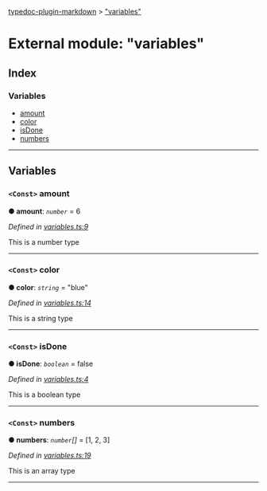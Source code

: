 [typedoc-plugin-markdown](../README.md) > ["variables"](../modules/_variables_.md)

# External module: "variables"

## Index

### Variables

* [amount](_variables_.md#amount)
* [color](_variables_.md#color)
* [isDone](_variables_.md#isdone)
* [numbers](_variables_.md#numbers)

---

## Variables

<a id="amount"></a>

### `<Const>` amount

**● amount**: *`number`* = 6

*Defined in [variables.ts:9](https://github.com/tgreyjs/typedoc-plugin-markdown/blob/master/test/src/variables.ts#L9)*

This is a number type

___
<a id="color"></a>

### `<Const>` color

**● color**: *`string`* = "blue"

*Defined in [variables.ts:14](https://github.com/tgreyjs/typedoc-plugin-markdown/blob/master/test/src/variables.ts#L14)*

This is a string type

___
<a id="isdone"></a>

### `<Const>` isDone

**● isDone**: *`boolean`* = false

*Defined in [variables.ts:4](https://github.com/tgreyjs/typedoc-plugin-markdown/blob/master/test/src/variables.ts#L4)*

This is a boolean type

___
<a id="numbers"></a>

### `<Const>` numbers

**● numbers**: *`number`[]* =  [1, 2, 3]

*Defined in [variables.ts:19](https://github.com/tgreyjs/typedoc-plugin-markdown/blob/master/test/src/variables.ts#L19)*

This is an array type

___

